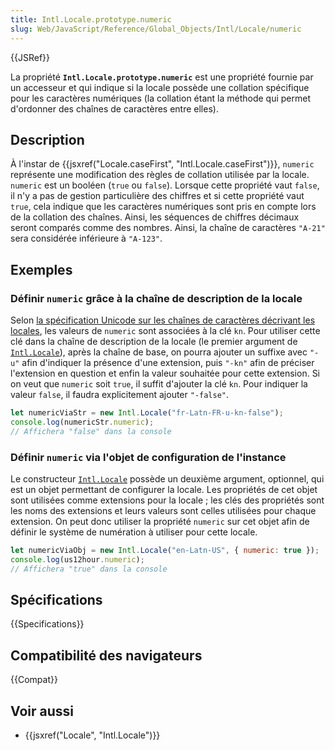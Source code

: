 ```yaml
---
title: Intl.Locale.prototype.numeric
slug: Web/JavaScript/Reference/Global_Objects/Intl/Locale/numeric
---
```


{{JSRef}}

La propriété **`Intl.Locale.prototype.numeric`** est une propriété fournie par un accesseur et qui indique si la locale possède une collation spécifique pour les caractères numériques (la collation étant la méthode qui permet d'ordonner des chaînes de caractères entre elles).

## Description

À l'instar de {{jsxref("Locale.caseFirst", "Intl.Locale.caseFirst")}}, `numeric` représente une modification des règles de collation utilisée par la locale. `numeric` est un booléen (`true` ou `false`). Lorsque cette propriété vaut `false`, il n'y a pas de gestion particulière des chiffres et si cette propriété vaut `true`, cela indique que les caractères numériques sont pris en compte lors de la collation des chaînes. Ainsi, les séquences de chiffres décimaux seront comparés comme des nombres. Ainsi, la chaîne de caractères `"A-21"` sera considérée inférieure à `"A-123"`.

## Exemples

### Définir `numeric` grâce à la chaîne de description de la locale

Selon [la spécification Unicode sur les chaînes de caractères décrivant les locales](https://www.unicode.org/reports/tr35/), les valeurs de `numeric` sont associées à la clé `kn`. Pour utiliser cette clé dans la chaîne de description de la locale (le premier argument de [`Intl.Locale`](/fr/docs/Web/JavaScript/Reference/Objets_globaux/Locale)), après la chaîne de base, on pourra ajouter un suffixe avec `"-u"` afin d'indiquer la présence d'une extension, puis `"-kn"` afin de préciser l'extension en question et enfin la valeur souhaitée pour cette extension. Si on veut que `numeric` soit `true`, il suffit d'ajouter la clé `kn`. Pour indiquer la valeur `false`, il faudra explicitement ajouter `"-false"`.

```js
let numericViaStr = new Intl.Locale("fr-Latn-FR-u-kn-false");
console.log(numericStr.numeric);
// Affichera "false" dans la console
```

### Définir `numeric` via l'objet de configuration de l'instance

Le constructeur [`Intl.Locale`](/fr/docs/Web/JavaScript/Reference/Objets_globaux/Locale) possède un deuxième argument, optionnel, qui est un objet permettant de configurer la locale. Les propriétés de cet objet sont utilisées comme extensions pour la locale ; les clés des propriétés sont les noms des extensions et leurs valeurs sont celles utilisées pour chaque extension. On peut donc utiliser la propriété `numeric` sur cet objet afin de définir le système de numération à utiliser pour cette locale.

```js
let numericViaObj = new Intl.Locale("en-Latn-US", { numeric: true });
console.log(us12hour.numeric);
// Affichera "true" dans la console
```

## Spécifications

{{Specifications}}

## Compatibilité des navigateurs

{{Compat}}

## Voir aussi

- {{jsxref("Locale", "Intl.Locale")}}
